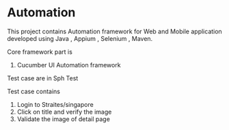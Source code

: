 # Automation

This  project contains Automation framework for Web and Mobile application developed using Java , Appium , Selenium , Maven.

Core framework part is
1) Cucumber UI Automation framework

Test case are in 
Sph Test

Test case contains

1) Login to Straites/singapore
2) Click on title and verify the image
3) Validate the image of detail page
